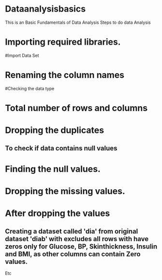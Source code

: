 # Dataanalysisbasics
This is an Basic Fundamentals of Data Analysis 
Steps to do data Analysis
# Importing required libraries.
#Import Data Set
# Renaming the column names
#Checking the data type
# Total number of rows and columns
# Dropping the duplicates 
## To check if data contains null values
# Finding the null values.
# Dropping the missing values.
# After dropping the values
## Creating a dataset called 'dia' from original dataset 'diab' with excludes all rows with have zeros only for Glucose, BP, Skinthickness, Insulin and BMI, as other columns can contain Zero values.
Etc
